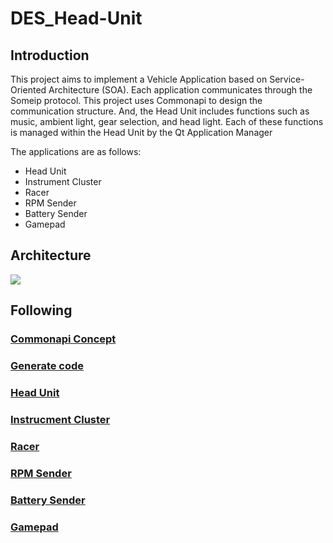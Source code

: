 # DES_Head-Unit

## Introduction
This project aims to implement a Vehicle Application based on Service-Oriented Architecture (SOA). Each application communicates through the Someip protocol. This project uses Commonapi to design the communication structure.
And, the Head Unit includes functions such as music, ambient light, gear selection, and head light. Each of these functions is managed within the Head Unit by the Qt Application Manager

The applications are as follows:
- Head Unit
- Instrument Cluster
- Racer
- RPM Sender
- Battery Sender
- Gamepad

## Architecture
<img src="https://github.com/SEA-ME-Team6/DES_Head-Unit/assets/119277948/701b1474-2453-417e-bd98-d87bd7ff2e2b">

## Following
  ### [Commonapi Concept](https://github.com/SEA-ME-Team6/DES_Head-Unit/tree/dev-communication/fidl)
  ### [Generate code](https://github.com/SEA-ME-Team6/DES_Head-Unit/tree/dev-communication/src-gen)
  ### [Head Unit](https://github.com/SEA-ME-Team6/DES_Head-Unit/tree/dev-communication/head_unit)
  ### [Instrucment Cluster](https://github.com/SEA-ME-Team6/DES_Head-Unit/tree/dev-communication/instrument_cluster)
  ### [Racer](https://github.com/SEA-ME-Team6/DES_Head-Unit/tree/dev-communication/racer)
  ### [RPM Sender](https://github.com/SEA-ME-Team6/DES_Head-Unit/tree/dev-communication/rpm_sender)
  ### [Battery Sender](https://github.com/SEA-ME-Team6/DES_Head-Unit/tree/dev-communication/battery_sender)
  ### [Gamepad](https://github.com/SEA-ME-Team6/DES_Head-Unit/tree/dev-communication/gamepad)
  

